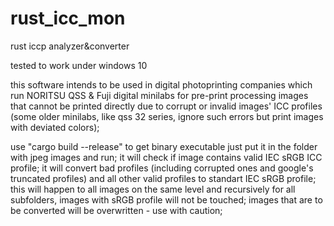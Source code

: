 # rust_icc_mon
rust iccp analyzer&amp;converter

tested to work under windows 10

this software intends to be used in digital photoprinting companies which run NORITSU QSS & Fuji digital minilabs for
pre-print processing images that cannot be printed directly due to corrupt or invalid images' ICC profiles (some older minilabs, like qss 32 series, ignore such errors but print images with deviated colors);

use "cargo build --release" to get binary executable
just put it in the folder with jpeg images and run;
it will check if image contains valid IEC sRGB ICC profile;
it will convert bad profiles (including corrupted ones and google's truncated profiles) and all other valid profiles to standart IEC sRGB profile;
this will happen to all images on the same level and recursively for all subfolders, images with sRGB profile will not be touched;
images that are to be converted will be overwritten - use with caution;

